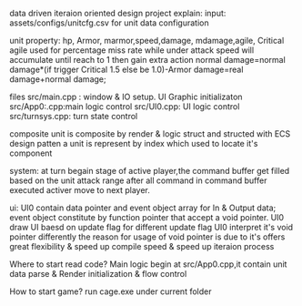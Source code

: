 data driven iteraion oriented design 
project explain:
input:
assets/configs/unitcfg.csv for unit data configuration

unit property:
hp, Armor, marmor,speed,damage, mdamage,agile, Critical
agile used for percentage miss rate while under attack
speed will accumulate until reach to 1 then gain extra action
normal damage=normal damage*(if trigger Critical 1.5 else be 1.0)-Armor
damage=real damage+normal damage;

files 
src/main.cpp : window & IO setup. UI Graphic initializaton
src/App0:.cpp:main logic control
src/UI0.cpp: UI logic control
src/turnsys.cpp: turn state control

composite
unit is composite by render & logic struct and structed with ECS design patten
a unit is represent by index which used to locate  it's component

system:
at turn begain stage of active player,the command buffer get filled based on the unit attack range
after all command in command buffer executed activer move to next player.

ui:
UI0 contain data pointer and event object array for In & Output data;
event object constitute by function pointer that accept a void pointer.
UI0 draw UI baesd on update flag 
for different update flag UI0 interpret it's void pointer differently 
the reason for usage of void pointer is due to it's offers great flexibility & speed up compile speed
& speed up iteraion process

Where to start read code?
Main logic begin at src/App0.cpp,it contain unit data parse & Render initialization & flow control

How to start game?
run cage.exe under current folder